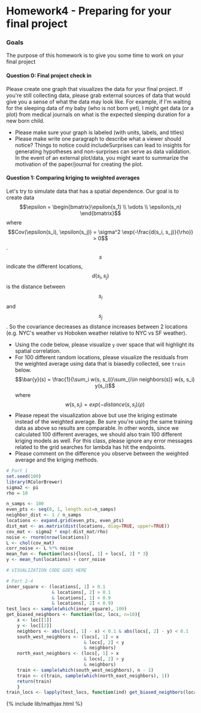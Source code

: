 # Homework4 - Preparing for your final project

### Goals
The purpose of this homework is to give you some time to work on your final project


#### Question 0: Final project check in
Please create one graph that visualizes the data for your final project. If you're still collecting
data, please grab external sources of data that would give you a sense of what the data may look like.
For example, if I'm waiting for the sleeping data of my baby (who is not born yet), I might get data (or a plot)
from medical journals on what is the expected sleeping duration for a new born child.
- Please make sure your graph is labeled (with units, labels, and titles)
- Please make write one paragraph to describe what a viewer should notice? Things to notice could 
  includeSurprises can lead to insights for generating hypotheses and non-surprises can serve as data validation.
  In the event of an external plot/data, you might want to summarize the motivation of the paper/journal for creating
  the plot.


#### Question 1: Comparing kriging to weighted averages
Let's try to simulate data that has a spatial dependence.
Our goal is to create data $$\epsilon = \begin{bmatrix}\epsilon(s_1) \\ \vdots \\ \epsilon(s_n) \end{bmatrix}$$
where $$Cov(\epsilon(s_i), \epsilon(s_j)) = \sigma^2 \exp(-\frac{d(s_i, s_j)}{\rho}) > 0$$. $$s$$ indicate the
different locations, $$d(s_i, s_j)$$ is the distance between $$s_i$$ and $$s_j$$.
So the covariance decreases as distance increases between 2 locations (e.g. NYC's weather vs Hoboken weather relative
to NYC vs SF weather).

- Using the code below, please visualize `y` over space that will highlight its spatial correlation.
- For 100 different random locations, please visualize the residuals from the weighted average using data that is biasedly collected, see `train` below.
  $$\bar{y}(s) = \frac{1}{\sum_i w(s, s_i)}\sum_{i\in neighbors(s)} w(s, s_i) y(s_i)$$ where $$w(s, s_i) = exp(-distance(s, s_i) / \rho)$$
- Please repeat the visualization above but use the kriging estimate instead of the weighted average. Be sure you're using the same training data as above so results
  are comparable. In other words, since we calculated 100 different averages, we should also train 100 different kriging models as well.
  For this class, please ignore any error messages related to the grid searches for lambda has hit the endpoints.
- Please comment on the difference you observe between the weighted average and the kriging methods.

```r
# Part 1
set.seed(100)
library(RColorBrewer)
sigma2 <- pi
rho = 10

n_samps <- 100
even_pts <- seq(0, 1, length.out=n_samps)
neighbor_dist <- 1 / n_samps
locations <- expand.grid(even_pts, even_pts)
dist_mat <- as.matrix(dist(locations, diag=TRUE, upper=TRUE))
cov_mat <- sigma2 * exp(-dist_mat/rho)
noise <- rnorm(nrow(locations))
L <- chol(cov_mat)
corr_noise <- L %*% noise
mean_fun <- function(locs){locs[, 1] + locs[, 2] * 3}
y <- mean_fun(locations) + corr_noise 

# VISUALIZATION CODE GOES HERE

# Part 2-4
inner_square <- (locations[, 1] > 0.1
                 & locations[, 2] > 0.1
                 & locations[, 1] < 0.9
                 & locations[, 2] < 0.9)
test_locs <- sample(which(inner_square), 100)
get_biased_neighbors <- function(loc, locs, n=10){
    x <- loc[[1]]
    y <- loc[[2]]
    neighbors <- abs(locs[, 1] - x) < 0.1 & abs(locs[, 2] - y) < 0.1
    south_west_neighbors <- (locs[, 1] < x
                             & locs[, 2] < y
                             & neighbors)
    north_east_neighbors <- (locs[, 1] > x
                             & locs[, 2] > y
                             & neighbors)
    train <- sample(which(south_west_neighbors), n - 1)
    train <- c(train, sample(which(north_east_neighbors), 1))
    return(train)
    }
train_locs <- lapply(test_locs, function(ind) get_biased_neighbors(locations[ind, ], locations))
```


{% include lib/mathjax.html %}
